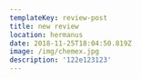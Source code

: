 ```yaml
---
templateKey: review-post
title: new review
location: hermanus
date: 2018-11-25T18:04:50.819Z
image: /img/chemex.jpg
description: '122e123123'
---
```


